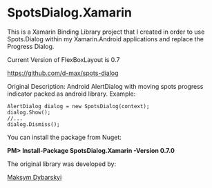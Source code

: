 # SpotsDialog.Xamarin
This is a Xamarin Binding Library project that I created in order to use Spots.Dialog within my Xamarin.Android applications and replace the Progress Dialog.
	  
Current Version of FlexBoxLayout is 0.7

https://github.com/d-max/spots-dialog

Original Description:
Android AlertDialog with moving spots progress indicator packed as android library. Example:

```
AlertDialog dialog = new SpotsDialog(context);
dialog.Show();
//...
dialog.Dismiss();
```

You can install the package from Nuget:

**PM> Install-Package SpotsDialog.Xamarin -Version 0.7.0**

The original library was developed by:

[Maksym Dybarskyi](https://github.com/d-max)
